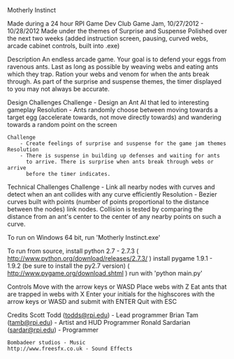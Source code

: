 Motherly Instinct

Made during a 24 hour RPI Game Dev Club Game Jam, 10/27/2012 - 10/28/2012
Made under the themes of Surprise and Suspense
Polished over the next two weeks (added instruction screen, pausing, 
    curved webs, arcade cabinet controls, built into .exe)

Description
    An endless arcade game. Your goal is to defend your eggs from ravenous ants. 
    Last as long as possible by weaving webs and eating ants which they trap. 
    Ration your webs and venom for when the ants break through. 
    As part of the surprise and suspense themes, the timer displayed to you
        may not always be accurate.
    
Design Challenges
    Challenge
        - Design an Ant AI that led to interesting gameplay
    Resolution
        - Ants randomly choose between moving towards a target egg 
          (accelerate towards, not move directly towards) and wandering 
          towards a random point on the screen
        
    Challenge
        - Create feelings of surprise and suspense for the game jam themes
    Resolution
        - There is suspense in building up defenses and waiting for ants
          to arrive. There is surprise when ants break through webs or arrive
          before the timer indicates.
        
Technical Challenges
    Challenge
        - Link all nearby nodes with curves and detect when an ant collides 
          with any curve efficiently
    Resolution
        - Bezier curves built with points (number of points proportional 
          to the distance between the nodes) link nodes. Collision is tested
          by comparing the distance from an ant's center to the center of 
          any nearby points on such a curve.

To run on Windows 64 bit,
    run 'Motherly Instinct.exe'

To run from source, 
    install python 2.7 - 2.7.3 
        ( http://www.python.org/download/releases/2.7.3/ )
    install pygame 1.9.1 - 1.9.2 (be sure to install the py2.7 version)
        ( http://www.pygame.org/download.shtml )
    run with 'python main.py'

Controls
    Move with the arrow keys or WASD
    Place webs with Z
    Eat ants that are trapped in webs with X
    Enter your initials for the highscores with the arrow keys or WASD 
        and submit with ENTER
    Quit with ESC
    
Credits
    Scott Todd (todds@rpi.edu) - Lead programmer
    Brian Tam (tamb@rpi.edu) - Artist and HUD Programmer
    Ronald Sardarian (sardar@rpi.edu) - Programmer
    
    Bombadeer studios - Music
    http://www.freesfx.co.uk - Sound Effects
    